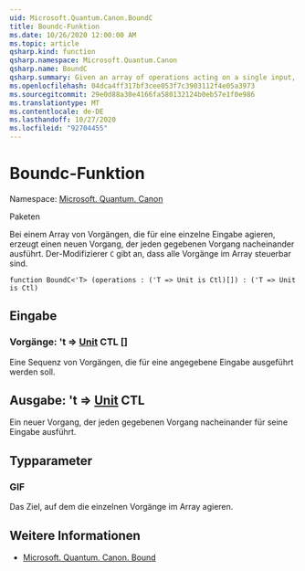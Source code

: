 ```yaml
---
uid: Microsoft.Quantum.Canon.BoundC
title: Boundc-Funktion
ms.date: 10/26/2020 12:00:00 AM
ms.topic: article
qsharp.kind: function
qsharp.namespace: Microsoft.Quantum.Canon
qsharp.name: BoundC
qsharp.summary: Given an array of operations acting on a single input, produces a new operation that performs each given operation in sequence. The modifier `C` indicates that all operations in the array are controllable.
ms.openlocfilehash: 04dca4ff317bf3cee053f7c3903112f4e05a3973
ms.sourcegitcommit: 29e0d88a30e4166fa580132124b0eb57e1f0e986
ms.translationtype: MT
ms.contentlocale: de-DE
ms.lasthandoff: 10/27/2020
ms.locfileid: "92704455"
---
```

# <a name="boundc-function"></a>Boundc-Funktion

Namespace: [Microsoft. Quantum. Canon](xref:Microsoft.Quantum.Canon)

Paketen [](https://nuget.org/packages/)


Bei einem Array von Vorgängen, die für eine einzelne Eingabe agieren, erzeugt einen neuen Vorgang, der jeden gegebenen Vorgang nacheinander ausführt.
Der-Modifizierer `C` gibt an, dass alle Vorgänge im Array steuerbar sind.

```qsharp
function BoundC<'T> (operations : ('T => Unit is Ctl)[]) : ('T => Unit is Ctl)
```


## <a name="input"></a>Eingabe

### <a name="operations--t--unit-ctl"></a>Vorgänge: 't => [Unit](xref:microsoft.quantum.lang-ref.unit) CTL []

Eine Sequenz von Vorgängen, die für eine angegebene Eingabe ausgeführt werden soll.



## <a name="output--t--unit-ctl"></a>Ausgabe: 't => [Unit](xref:microsoft.quantum.lang-ref.unit) CTL

Ein neuer Vorgang, der jeden gegebenen Vorgang nacheinander für seine Eingabe ausführt.

## <a name="type-parameters"></a>Typparameter

### <a name="t"></a>GIF

Das Ziel, auf dem die einzelnen Vorgänge im Array agieren.

## <a name="see-also"></a>Weitere Informationen

- [Microsoft. Quantum. Canon. Bound](xref:Microsoft.Quantum.Canon.Bound)